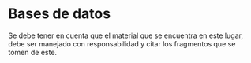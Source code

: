 # Bases de datos

Se debe tener en cuenta que el material que se encuentra en este lugar, debe ser manejado con responsabilidad y citar los fragmentos que se tomen de este.
